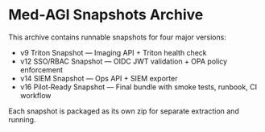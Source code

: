 # Med‑AGI Snapshots Archive
This archive contains runnable snapshots for four major versions:

- v9 Triton Snapshot — Imaging API + Triton health check
- v12 SSO/RBAC Snapshot — OIDC JWT validation + OPA policy enforcement
- v14 SIEM Snapshot — Ops API + SIEM exporter
- v16 Pilot‑Ready Snapshot — Final bundle with smoke tests, runbook, CI workflow

Each snapshot is packaged as its own zip for separate extraction and running.
